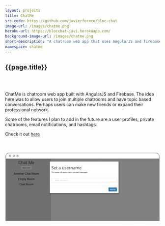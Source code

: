```yaml
---
layout: projects
title: ChatMe
src-code: https://github.com/javierforero/bloc-chat
image-url: /images/chatme.png
heroku-url: https://blocchat-javi.herokuapp.com/
background-image-url: /images/chatme.png
short-description: "A chatroom web app that uses AngularJS and firebase."
namespace: chatme
---
```


<div class="project__left">
  <div class="project__left__text">
    <h2 class="project__title">{{page.title}}</h2>
    <br>
    <br>
    <p>ChatMe is chatroom web app built with AngularJS and Firebase. The idea here was to allow users to join multiple chatrooms and have topic based conversations. Perhaps users can make new friends or expand their professional network.</p>
    <p>Some of the features I plan to add in the future are a user profiles, private chatrooms, email notifications, and hashtags.</p>
    <p>Check it out <a href="https://blocchat-javi.herokuapp.com/" target="_blank">here</a></p>
    <br>
    <br>
  </div>
  <div class="project__imgs">
    <img src="/images/chat_app.gif" />
  </div>
</div>
